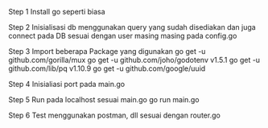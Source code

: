 Step 1
Install go seperti biasa

Step 2
Inisialisasi db menggunakan query yang sudah disediakan dan juga connect pada DB sesuai dengan user masing masing pada config.go

Step 3
Import beberapa Package yang digunakan
go get -u github.com/gorilla/mux
go get -u	github.com/joho/godotenv v1.5.1
go get -u	github.com/lib/pq v1.10.9
go get -u github.com/google/uuid

Step 4
Inisialiasi port pada main.go

Step 5
Run pada localhost sesuai main.go
go run main.go

Step 6
Test menggunakan postman, dll sesuai dengan router.go
